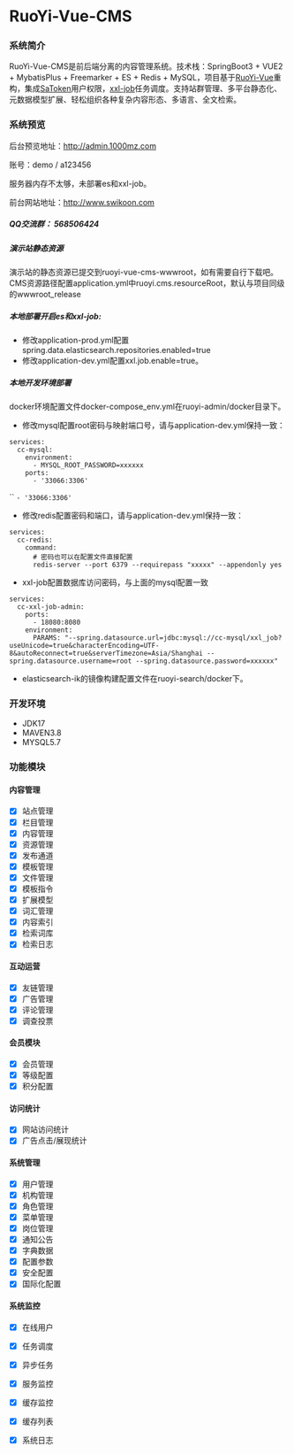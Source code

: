 # RuoYi-Vue-CMS

### 系统简介

RuoYi-Vue-CMS是前后端分离的内容管理系统。技术栈：SpringBoot3 + VUE2 + MybatisPlus + Freemarker + ES + Redis + MySQL，项目基于[RuoYi-Vue](https://gitee.com/y_project/RuoYi-Vue)重构，集成[SaToken](https://gitee.com/dromara/sa-token)用户权限，[xxl-job](https://gitee.com/xuxueli0323/xxl-job)任务调度。支持站群管理、多平台静态化、元数据模型扩展、轻松组织各种复杂内容形态、多语言、全文检索。

### 系统预览

后台预览地址：<http://admin.1000mz.com>

账号：demo / a123456

服务器内存不太够，未部署es和xxl-job。

前台网站地址：<http://www.swikoon.com>

##### QQ交流群： 568506424

##### 演示站静态资源
演示站的静态资源已提交到ruoyi-vue-cms-wwwroot，如有需要自行下载吧。
CMS资源路径配置application.yml中ruoyi.cms.resourceRoot，默认与项目同级的wwwroot_release

##### 本地部署开启es和xxl-job:
- 修改application-prod.yml配置spring.data.elasticsearch.repositories.enabled=true
- 修改application-dev.yml配置xxl.job.enable=true。

##### 本地开发环境部署

docker环境配置文件docker-compose_env.yml在ruoyi-admin/docker目录下。
- 修改mysql配置root密码与映射端口号，请与application-dev.yml保持一致：

```
services: 
  cc-mysql:
    environment:
      - MYSQL_ROOT_PASSWORD=xxxxxx
    ports:
      - '33066:3306'
```

``
`- '33066:3306'`
- 修改redis配置密码和端口，请与application-dev.yml保持一致：

```
services: 
  cc-redis:
    command:
      # 密码也可以在配置文件直接配置
      redis-server --port 6379 --requirepass "xxxxx" --appendonly yes
```
- xxl-job配置数据库访问密码，与上面的mysql配置一致

```
services:
  cc-xxl-job-admin:
    ports:                                                
      - 18080:8080
    environment:
      PARAMS: "--spring.datasource.url=jdbc:mysql://cc-mysql/xxl_job?useUnicode=true&characterEncoding=UTF-8&autoReconnect=true&serverTimezone=Asia/Shanghai --spring.datasource.username=root --spring.datasource.password=xxxxxx"
```
- elasticsearch-ik的镜像构建配置文件在ruoyi-search/docker下。

### 开发环境
- JDK17
- MAVEN3.8
- MYSQL5.7

### 功能模块

#### 内容管理

*   [x] 站点管理
*   [x] 栏目管理
*   [x] 内容管理
*   [x] 资源管理
*   [x] 发布通道
*   [x] 模板管理
*   [x] 文件管理
*   [x] 模板指令
*   [x] 扩展模型
*   [x] 词汇管理
*   [x] 内容索引
*   [x] 检索词库
*   [x] 检索日志

#### 互动运营

*   [x] 友链管理
*   [x] 广告管理
*   [x] 评论管理
*   [x] 调查投票

#### 会员模块

*   [x] 会员管理
*   [x] 等级配置
*   [x] 积分配置

#### 访问统计

*   [x] 网站访问统计
*   [x] 广告点击/展现统计

#### 系统管理

*   [x] 用户管理
*   [x] 机构管理
*   [x] 角色管理
*   [x] 菜单管理
*   [x] 岗位管理
*   [x] 通知公告
*   [x] 字典数据
*   [x] 配置参数
*   [x] 安全配置
*   [x] 国际化配置

#### 系统监控

*   [x] 在线用户
*   [x] 任务调度
*   [x] 异步任务
*   [x] 服务监控
*   [x] 缓存监控
*   [x] 缓存列表
*   [x] 系统日志

